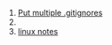 
1. [Put multiple .gitignores](https://stackoverflow.com/questions/3305869/are-multiple-gitignores-frowned-on)
2. 
3. [linux notes](https://www.hy-star.com.tw/tech/linux/pipe/pipe.html)  

